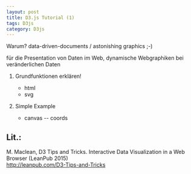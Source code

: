 ```yaml
---
layout: post
title: D3.js Tutorial (1)
tags: D3js
category: D3js
---
```


Warum? data-driven-documents / astonishing graphics ;-)

für die Presentation von Daten im Web, dynamische Webgraphiken bei veränderlichen Daten

1) Grundfunktionen erklären!
    + html
    + svg

2) Simple Example
    + canvas -- coords

## Lit.:

M. Maclean, D3 Tips and Tricks. Interactive Data Visualization in a Web Browser (LeanPub 2015)<br />
<http://leanpub.com/D3-Tips-and-Tricks>

